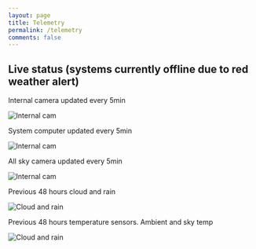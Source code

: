 ```yaml
---
layout: page
title: Telemetry
permalink: /telemetry
comments: false
---
```


## Live status (systems currently offline due to red weather alert)

Internal camera updated every 5min

![Internal cam](http://52-8.xyz/images/telemetry/snapshot.jpg)

System computer updated every 5min

![Internal cam](http://52-8.xyz/images/telemetry/screenshot.png)

All sky camera updated every 5min

![Internal cam](http://52-8.xyz/images/telemetry/allsky.jpg)

Previous 48 hours cloud and rain

![Cloud and rain](http://52-8.xyz/images/telemetry/cloud.png)

Previous 48 hours temperature sensors. Ambient and sky temp

![Cloud and rain](http://52-8.xyz/images/telemetry/temperature.png)

